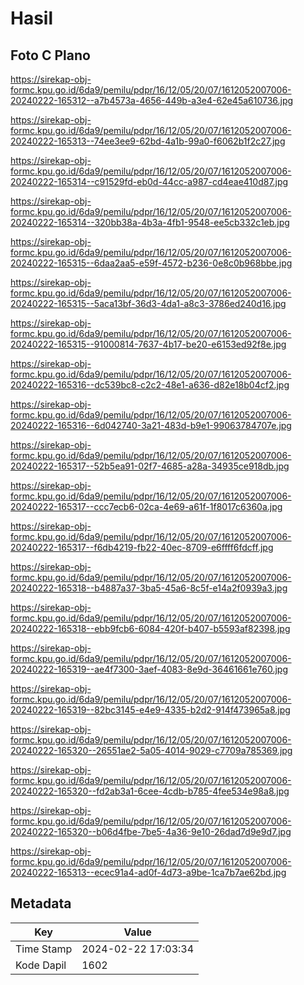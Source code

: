 # Hasil

## Foto C Plano

https://sirekap-obj-formc.kpu.go.id/6da9/pemilu/pdpr/16/12/05/20/07/1612052007006-20240222-165312--a7b4573a-4656-449b-a3e4-62e45a610736.jpg

https://sirekap-obj-formc.kpu.go.id/6da9/pemilu/pdpr/16/12/05/20/07/1612052007006-20240222-165313--74ee3ee9-62bd-4a1b-99a0-f6062b1f2c27.jpg

https://sirekap-obj-formc.kpu.go.id/6da9/pemilu/pdpr/16/12/05/20/07/1612052007006-20240222-165314--c91529fd-eb0d-44cc-a987-cd4eae410d87.jpg

https://sirekap-obj-formc.kpu.go.id/6da9/pemilu/pdpr/16/12/05/20/07/1612052007006-20240222-165314--320bb38a-4b3a-4fb1-9548-ee5cb332c1eb.jpg

https://sirekap-obj-formc.kpu.go.id/6da9/pemilu/pdpr/16/12/05/20/07/1612052007006-20240222-165315--6daa2aa5-e59f-4572-b236-0e8c0b968bbe.jpg

https://sirekap-obj-formc.kpu.go.id/6da9/pemilu/pdpr/16/12/05/20/07/1612052007006-20240222-165315--5aca13bf-36d3-4da1-a8c3-3786ed240d16.jpg

https://sirekap-obj-formc.kpu.go.id/6da9/pemilu/pdpr/16/12/05/20/07/1612052007006-20240222-165315--91000814-7637-4b17-be20-e6153ed92f8e.jpg

https://sirekap-obj-formc.kpu.go.id/6da9/pemilu/pdpr/16/12/05/20/07/1612052007006-20240222-165316--dc539bc8-c2c2-48e1-a636-d82e18b04cf2.jpg

https://sirekap-obj-formc.kpu.go.id/6da9/pemilu/pdpr/16/12/05/20/07/1612052007006-20240222-165316--6d042740-3a21-483d-b9e1-99063784707e.jpg

https://sirekap-obj-formc.kpu.go.id/6da9/pemilu/pdpr/16/12/05/20/07/1612052007006-20240222-165317--52b5ea91-02f7-4685-a28a-34935ce918db.jpg

https://sirekap-obj-formc.kpu.go.id/6da9/pemilu/pdpr/16/12/05/20/07/1612052007006-20240222-165317--ccc7ecb6-02ca-4e69-a61f-1f8017c6360a.jpg

https://sirekap-obj-formc.kpu.go.id/6da9/pemilu/pdpr/16/12/05/20/07/1612052007006-20240222-165317--f6db4219-fb22-40ec-8709-e6ffff6fdcff.jpg

https://sirekap-obj-formc.kpu.go.id/6da9/pemilu/pdpr/16/12/05/20/07/1612052007006-20240222-165318--b4887a37-3ba5-45a6-8c5f-e14a2f0939a3.jpg

https://sirekap-obj-formc.kpu.go.id/6da9/pemilu/pdpr/16/12/05/20/07/1612052007006-20240222-165318--ebb9fcb6-6084-420f-b407-b5593af82398.jpg

https://sirekap-obj-formc.kpu.go.id/6da9/pemilu/pdpr/16/12/05/20/07/1612052007006-20240222-165319--ae4f7300-3aef-4083-8e9d-36461661e760.jpg

https://sirekap-obj-formc.kpu.go.id/6da9/pemilu/pdpr/16/12/05/20/07/1612052007006-20240222-165319--82bc3145-e4e9-4335-b2d2-914f473965a8.jpg

https://sirekap-obj-formc.kpu.go.id/6da9/pemilu/pdpr/16/12/05/20/07/1612052007006-20240222-165320--26551ae2-5a05-4014-9029-c7709a785369.jpg

https://sirekap-obj-formc.kpu.go.id/6da9/pemilu/pdpr/16/12/05/20/07/1612052007006-20240222-165320--fd2ab3a1-6cee-4cdb-b785-4fee534e98a8.jpg

https://sirekap-obj-formc.kpu.go.id/6da9/pemilu/pdpr/16/12/05/20/07/1612052007006-20240222-165320--b06d4fbe-7be5-4a36-9e10-26dad7d9e9d7.jpg

https://sirekap-obj-formc.kpu.go.id/6da9/pemilu/pdpr/16/12/05/20/07/1612052007006-20240222-165313--ecec91a4-ad0f-4d73-a9be-1ca7b7ae62bd.jpg


## Metadata

| Key        | Value               |
| ---------- | ------------------- |
| Time Stamp | 2024-02-22 17:03:34 |
| Kode Dapil | 1602                |



